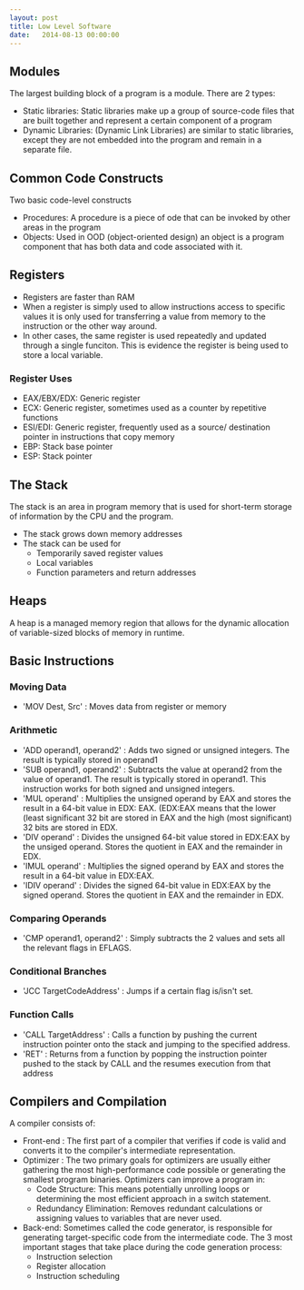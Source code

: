 ```yaml
---
layout: post
title: Low Level Software
date:   2014-08-13 00:00:00
---
```


## Modules

The largest building block of a program is a module. There are 2 types:

- Static libraries: Static libraries make up a group of source-code files that are built together
and represent a certain component of a program
- Dynamic Libraries: (Dynamic Link Libraries) are similar to static libraries, except they are not
embedded into the program and remain in a separate file.

## Common Code Constructs

Two basic code-level constructs

- Procedures: A procedure is a piece of ode that can be invoked by other areas in the program
- Objects: Used in OOD (object-oriented design) an object is a program component that has both data
and code associated with it.

## Registers

- Registers are faster than RAM
- When a register is simply used to allow instructions access to specific values it is only used for
transferring a value from memory to the instruction or the other way around.
- In other cases, the same register is used repeatedly and updated through a single funciton. This is
evidence the register is being used to store a local variable.

### Register Uses

- EAX/EBX/EDX: Generic register
- ECX: Generic register, sometimes used as a counter by repetitive functions
- ESI/EDI: Generic register, frequently used as a source/ destination pointer in instructions that copy memory
- EBP: Stack base pointer
- ESP: Stack pointer

## The Stack

The stack is an area in program memory that is used for short-term storage of information by the CPU and
the program.

- The stack grows down memory addresses
- The stack can be used for
  - Temporarily saved register values
  - Local variables
  - Function parameters and return addresses
  
## Heaps

A heap is a managed memory region that allows for the dynamic allocation of variable-sized blocks of memory
in runtime.

## Basic Instructions

### Moving Data

- 'MOV Dest, Src' : Moves data from register or memory

### Arithmetic

- 'ADD operand1, operand2' : Adds two signed or unsigned integers. The result is typically stored in
operand1 
- 'SUB operand1, operand2' : Subtracts the value at operand2 from the value of operand1. The result is typically
stored in operand1. This instruction works for both signed and unsigned integers.
- 'MUL operand' : Multiplies the unsigned operand by EAX and stores the result in a 64-bit value in EDX: EAX. (EDX:EAX means that the lower (least significant 32 bit are stored in EAX and the high (most significant) 32 bits are stored
in EDX. 
- 'DIV operand' : Divides the unsigned 64-bit value stored in EDX:EAX by the unsiged operand. Stores the quotient in EAX and the remainder in EDX.
- 'IMUL operand' : Multiplies the signed operand by EAX and stores the result in a 64-bit value in EDX:EAX.
- 'IDIV operand' : Divides the signed 64-bit value in EDX:EAX by the signed operand. Stores the quotient in EAX and
the remainder in EDX.

### Comparing Operands

- 'CMP operand1, operand2' : Simply subtracts the 2 values and sets all the relevant flags in EFLAGS.

### Conditional Branches

- 'JCC TargetCodeAddress' : Jumps if a certain flag is/isn't set.

### Function Calls

- 'CALL TargetAddress' : Calls a function by pushing the current instruction pointer onto the stack and jumping to the specified address.
- 'RET' : Returns from a function by popping the instruction pointer pushed to the stack by CALL and the resumes
execution from that address

## Compilers and Compilation

A compiler consists of:

- Front-end : The first part of a compiler that verifies if code is valid and converts it to the compiler's intermediate representation.
- Optimizer : The two primary goals for optimizers are usually either gathering the most high-performance code possible 
or generating the smallest program binaries. Optimizers can improve a program in:
  - Code Structure: This means potentially unrolling loops or determining the most efficient approach in a switch statement.
  - Redundancy Elimination: Removes redundant calculations or assigning values to variables that are never used.
- Back-end: Sometimes called the code generator, is responsible for generating target-specific code from the
intermediate code. The 3 most important stages that take place during the code generation process:
  - Instruction selection
  - Register allocation
  - Instruction scheduling
